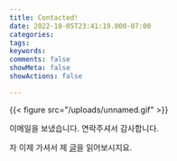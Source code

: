 ```yaml
---
title: Contacted!
date: 2022-10-05T23:41:19.000-07:00
categories:
tags:
keywords:
comments: false
showMeta: false
showActions: false

---
```

{{< figure src="/uploads/unnamed.gif" >}}


이메일을 보냈습니다. 연락주셔서 감사합니다.

자 이제 가셔서 제 [글](/https://www.patyoon.com/post/)을 읽어보시지요.